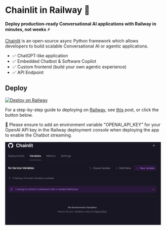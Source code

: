 # Chainlit in Railway 👋

**Deploy production-ready Conversational AI applications with Railway in minutes, not weeks ⚡️**

[Chainlit](https://github.com/Chainlit/chainlit) is an open-source async Python framework which allows developers to build scalable Conversational AI or agentic applications.

- ✅ ChatGPT-like application
- ✅ Embedded Chatbot & Software Copilot
- ✅ Custom frontend (build your own agentic experience)
- ✅ API Endpoint

## Deploy

[![Deploy on Railway](https://railway.app/button.svg)](https://railway.app/template/atS4DW?referralCode=jk_FgY)

For a step-by-step guide to deploying on [Railway](https://railway.app/template/atS4DW?referralCode=jk_FgY), see [this]() post, or click the button below.

🔑 Please ensure to add an environment variable "OPENAI_API_KEY" for your OpenAI API key in the Railway deployment console when deploying the app to enable the Chatbot streaming.

![Railway Env](img/railway_env.png)

